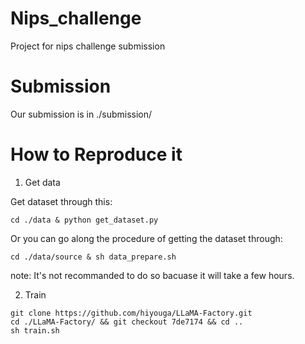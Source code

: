 # Nips_challenge
Project for nips challenge submission

# Submission

Our submission is in ./submission/

# How to Reproduce it

1. Get data

Get dataset through this:
```
cd ./data & python get_dataset.py
```

Or you can go along the procedure of getting the dataset through:  
```
cd ./data/source & sh data_prepare.sh
```
note: It's not recommanded to do so bacuase it will take a few hours.


2. Train

```
git clone https://github.com/hiyouga/LLaMA-Factory.git
cd ./LLaMA-Factory/ && git checkout 7de7174 && cd ..
sh train.sh
```
